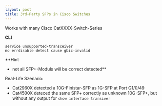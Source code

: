 ```yaml
---
layout: post
title: 3rd-Party SFPs in Cisco Switches
---
```


Works with many Cisco CatXXXX-Switch-Series

**CLI**

    service unsupported-transceiver
    no errdisable detect cause gbic-invalid

**Hint
- not all SFP+-Moduls will be correct detected** 

Real-Life Szenario:

- Cat2960X detected a 10G-Finistar-SFP as 1G-SFP at Port G1/0/49
- Cat4500X deteced the same SFP+ correctly as unknown 10G-SFP+, but without any output for `show interface transiver`


